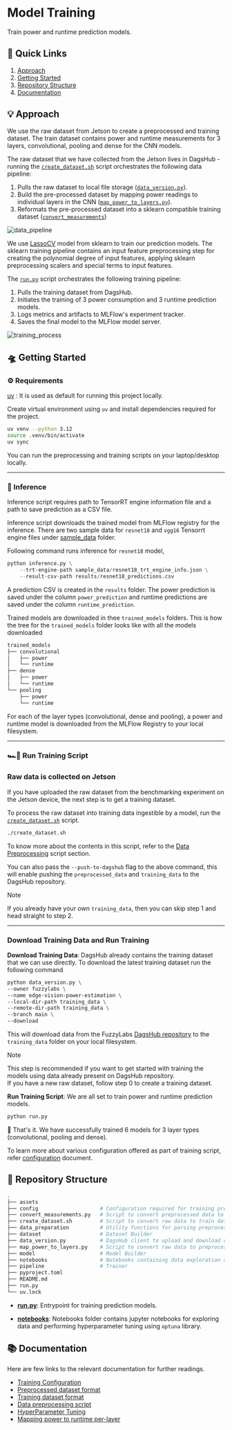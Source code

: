 # Model Training

Train power and runtime prediction models.

## 🔗 Quick Links

1. [Approach](#-approach)
2. [Getting Started](#-getting-started)
3. [Repository Structure](#-repository-structure)
4. [Documentation](#-documentation)

## 💡 Approach

We use the raw dataset from Jetson to create a preprocessed and training dataset. The train dataset contains power and runtime measurements for 3 layers, convolutional, pooling and dense for the CNN models.

The raw dataset that we have collected from the Jetson lives in DagsHub - running the [`create_dataset.sh`](create_dataset.sh) script orchestrates the following data pipeline:

1. Pulls the raw dataset to local file storage ([`data_version.py`](data_version.py)).
2. Build the pre-processed dataset by mapping power readings to individual layers in the CNN ([`map_power_to_layers.py`](map_power_to_layers.py)).
3. Reformats the pre-processed dataset into a sklearn compatible training dataset ([`convert_measurements`](convert_measurements.py))

![data_pipeline](assets/data_pipeline.png)

We use [LassoCV](https://scikit-learn.org/stable/modules/generated/sklearn.linear_model.LassoCV.html) model from sklearn to train our prediction models. The sklearn training pipeline contains an input feature preprocessing step for creating the polynomial degree of input features, applying sklearn preprocessing scalers and special terms to input features.

The [`run.py`](run.py) script orchestrates the following training pipeline:

1. Pulls the training dataset from DagsHub.
2. Initiates the training of 3 power consumption and 3 runtime prediction models.
3. Logs metrics and artifacts to MLFlow's experiment tracker.
4. Saves the final model to the MLFlow model server.

![training_process](assets/training_process.png)

## 🛸 Getting Started

### ⚙️ Requirements

[uv](https://docs.astral.sh/uv/) : It is used as default for running this project locally.

Create virtual environment using `uv` and install dependencies required for the project.

```bash
uv venv --python 3.12
source .venv/bin/activate
uv sync
```

You can run the preprocessing and training scripts on your laptop/desktop locally.

---

### 🔋 Inference

Inference script requires path to TensorRT engine information file and a path to save prediction as a CSV file.

Inference script downloads the trained model from MLFlow registry for the inference. There are two sample data for `resnet18` and `vgg16` Tensorrt engine files under [sample_data](./sample_data/) folder.

Following command runs inference for `resnet18` model,

```python
python inference.py \
    --trt-engine-path sample_data/resnet18_trt_engine_info.json \
    --result-csv-path results/resnet18_predictions.csv
```

A prediction CSV is created in the `results` folder. The power prediction is saved under the column `power_prediction` and runtime predictions are saved under the column `runtime_prediction`.

Trained models are downloaded in thee `trained_models` folders. This is how the tree for the `trained_models` folder looks like with all the models downloaded

```bash
trained_models
├── convolutional
│   ├── power
│   └── runtime
├── dense
│   ├── power
│   └── runtime
└── pooling
    ├── power
    └── runtime
```

For each of the layer types (convolutional, dense and pooling), a power and runtime model is downloaded from the MLFlow Registry to your local filesystem.

---

### 🏎💨 Run Training Script

### Raw data is collected on Jetson

If you have uploaded the raw dataset from the benchmarking experiment on the Jetson device, the next step is to get a training dataset.

To process the raw dataset into training data ingestible by a model, run the [`create_dataset.sh`](./create_dataset.sh) script.

```bash
./create_dataset.sh
```

To know more about the contents in this script, refer to the [Data Preprocessing](../docs/ExperimentScripts.md#data-preprocessing-script) script section.

You can also pass the `--push-to-dagshub` flag to the above command, this will enable pushing the `preprocessed_data` and `training_data` to the DagsHub repository.

> [!NOTE]
> If you already have your own `training_data`, then you can skip step 1 and head straight to step 2.

---

### Download Training Data and Run Training

**Download Training Data**: DagsHub already contains the training dataset that we can use directly. To download the latest training dataset run the following command

```bash
python data_version.py \
--owner fuzzylabs \
--name edge-vision-power-estimation \
--local-dir-path training_data \
--remote-dir-path training_data \
--branch main \
--download
```

This will download data from the FuzzyLabs [DagsHub repository](https://dagshub.com/fuzzylabs/edge-vision-power-estimation) to the `training_data` folder on your local filesystem.

> [!NOTE]
> This step is recommended if you want to get started with training the models using data already present on DagsHub repository. </br>
> If you have a new raw dataset, follow step 0 to create a training dataset.

**Run Training Script**: We are all set to train power and runtime prediction models.

```bash
python run.py
```

🎉 That's it. We have successfully trained 6 models for 3 layer types (convolutional, pooling and dense).

To learn more about various configuration offered as part of training script, refer [configuration](../docs/TrainingConfiguration.md) document.

## 📂 Repository Structure

```bash
.
├── assets
├── config                    # Configuration required for training prediction models
├── convert_measurements.py   # Script to convert preprocessed data to training data
├── create_dataset.sh         # Script to convert raw data to train data and upload data to DagsHub 
├── data_preparation          # Utility functions for parsing preprocessed data
├── dataset                   # Dataset Builder
├── data_version.py           # DagsHub client to upload and download data from/to DagsHub
├── map_power_to_layers.py    # Script to convert raw data to preprocessed data
├── model                     # Model Builder
├── notebooks                 # Notebooks containing data exploration and hyperparameter tuning
├── pipeline                  # Trainer
├── pyproject.toml
├── README.md
├── run.py
└── uv.lock
```

- **[run.py](./run.py)**: Entrypoint for training prediction models.

- **[notebooks](./notebooks/)**: Notebooks folder contains jupyter notebooks for exploring data and performing hyperparameter tuning using `optuna` library.

## 📚 Documentation

Here are few links to the relevant documentation for further readings.

- [Training Configuration](../docs/TrainingConfiguration.md)
- [Preprocessed dataset format](../docs/DatasetFormats.md#preprocessing-dataset-format)
- [Training dataset format](../docs/DatasetFormats.md#training-dataset-format)
- [Data preprocessing script](../docs/ExperimentScripts.md#data-preprocessing-script)
- [HyperParameter Tuning](../docs/HyperparameterTuning.md)
- [Mapping power to runtime per-layer](../docs/DeepDive.md#mapping-power-to-layer-runtimes)
